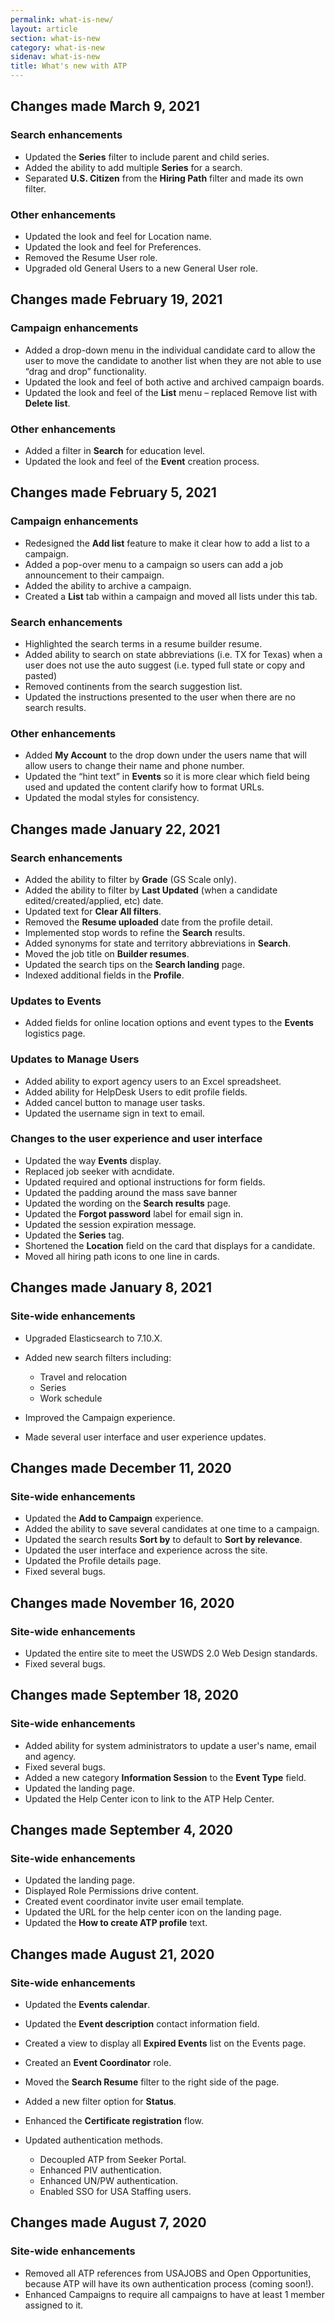 ```yaml
---
permalink: what-is-new/
layout: article
section: what-is-new
category: what-is-new
sidenav: what-is-new
title: What's new with ATP
---
```


## Changes made March 9, 2021
### Search enhancements

* Updated the **Series** filter to include parent and child series.
* Added the ability to add multiple **Series** for a search. 
* Separated **U.S. Citizen** from the **Hiring Path** filter and made its own filter. 

### Other enhancements

* Updated the look and feel for Location name. 
* Updated the look and feel for Preferences.
* Removed the Resume User role.
* Upgraded old General Users to a new General User role.

## Changes made February 19, 2021
### Campaign enhancements

* Added a drop-down menu in the individual candidate card to allow the user to move the candidate to another list when they are not able to use “drag and drop” functionality. 
* Updated the look and feel of both active and archived campaign boards.
* Updated the look and feel of the **List** menu – replaced Remove list with **Delete list**.

### Other enhancements

* Added a filter in **Search** for education level.
* Updated the look and feel of the **Event** creation process.


## Changes made February 5, 2021

### Campaign enhancements

* Redesigned the **Add list** feature to make it clear how to add a list to a campaign.
* Added a pop-over menu to a campaign so users can add a job announcement to their campaign.
* Added the ability to archive a campaign. 
* Created a **List** tab within a campaign and moved all lists under this tab.

### Search enhancements

* Highlighted the search terms in a resume builder resume.
* Added ability to search on state abbreviations (i.e. TX for Texas) when a user does not use the auto suggest (i.e. typed full state or copy and pasted) 
* Removed continents from the search suggestion list.
* Updated the instructions presented to the user when there are no search results.

### Other enhancements

* Added **My Account** to the drop down under the users name that will allow users to change their name and phone number.
* Updated the “hint text” in **Events** so it is more clear which field being used and updated the content clarify how to format URLs.
* Updated the modal styles for consistency.

## Changes made January 22, 2021
### Search enhancements

* Added the ability to filter by **Grade** (GS Scale only).
* Added the ability to filter by **Last Updated** (when a candidate edited/created/applied, etc) date.
* Updated text for **Clear All filters**.
* Removed the **Resume uploaded** date from the profile detail.
* Implemented stop words to refine the **Search** results.
* Added synonyms for state and territory abbreviations in **Search**.
* Moved the job title on **Builder resumes**.
* Updated the search tips on the **Search landing** page.
* Indexed additional fields in the **Profile**.

### Updates to Events

* Added fields for online location options and event types to the **Events** logistics page.

### Updates to Manage Users

* Added ability to export agency users to an Excel spreadsheet.
* Added ability for HelpDesk Users to edit profile fields.
* Added cancel button to manage user tasks.
* Updated the username sign in text to email.

### Changes to the user experience and user interface

* Updated the way **Events** display.
* Replaced job seeker with acndidate.
* Updated required and optional instructions for form fields.
* Updated the padding around the mass save banner
* Updated the wording on the **Search results** page.
* Updated the **Forgot password** label for email sign in.
* Updated the session expiration message.
* Updated the **Series** tag.
* Shortened the **Location** field on the card that displays for a candidate.
* Moved all hiring path icons to one line in cards.

## Changes made January 8, 2021
### Site-wide enhancements

* Upgraded Elasticsearch to 7.10.X.
* Added new search filters including:
  * Travel and relocation
  * Series
  * Work schedule
  
* Improved the Campaign experience.
* Made several user interface and user experience updates.


## Changes made December 11, 2020
### Site-wide enhancements

* Updated the **Add to Campaign** experience.
* Added the ability to save several candidates at one time to a campaign.
* Updated the search results **Sort by** to default to **Sort by relevance**.
* Updated the user interface and experience across the site.
* Updated the Profile details page.
* Fixed several bugs.

## Changes made November 16, 2020
### Site-wide enhancements

* Updated the entire site to meet the USWDS 2.0 Web Design standards.
* Fixed several bugs.

## Changes made September 18, 2020

### Site-wide enhancements

- Added ability for system administrators to update a user's name, email and agency.
- Fixed several bugs.
- Added a new category **Information Session** to the **Event Type** field.
- Updated the landing page.
- Updated the Help Center icon to link to the ATP Help Center.

## Changes made September 4, 2020

### Site-wide enhancements

- Updated the landing page.
- Displayed Role Permissions drive content.
- Created event coordinator invite user email template.
- Updated the URL for the help center icon on the landing page.
- Updated the **How to create ATP profile** text.

## Changes made August 21, 2020

### Site-wide enhancements

- Updated the **Events calendar**.
- Updated the **Event description** contact information field.
- Created a view to display all **Expired Events** list on the Events page.
- Created an **Event Coordinator** role.
- Moved the **Search Resume** filter to the right side of the page.
- Added a new filter option for **Status**.
- Enhanced the **Certificate registration** flow.
- Updated authentication methods.

  - Decoupled ATP from Seeker Portal.
  - Enhanced PIV authentication.
  - Enhanced UN/PW authentication.
  - Enabled SSO for USA Staffing users.

## Changes made August 7, 2020

### Site-wide enhancements

- Removed all ATP references from USAJOBS and Open Opportunities, because ATP will have its own authentication process (coming soon!).
- Enhanced Campaigns to require all campaigns to have at least 1 member assigned to it.
